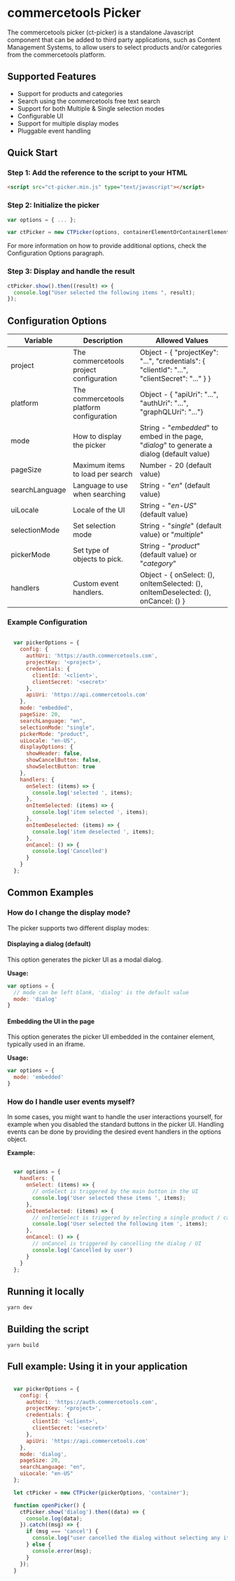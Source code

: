 # commercetools Picker

The commercetools picker (ct-picker) is a standalone Javascript component that can be added to third party applications, 
such as Content Management Systems, to allow users to select products and/or categories from the commercetools platform.

## Supported Features

* Support for products and categories 
* Search using the commercetools free text search
* Support for both Multiple & Single selection modes
* Configurable UI
* Support for multiple display modes
* Pluggable event handling

## Quick Start

### Step 1: Add the reference to the script to your HTML
```html 
<script src="ct-picker.min.js" type="text/javascript"></script>
``` 

### Step 2: Initialize the picker

```javascript
var options = { ... }; 

var ctPicker = new CTPicker(options, containerElementOrContainerElementID);
``` 
For more information on how to provide additional options, check the Configuration Options paragraph.

### Step 3: Display and handle the result

```javascript
ctPicker.show().then((result) => {
  console.log("User selected the following items ", result);
});
``` 

## Configuration Options

| Variable | Description | Allowed Values |
|--------|-------------|-------------|
| project | The commercetools project configuration| Object - { "projectKey": "...", "credentials": { "clientId": "...", "clientSecret": "..." } }|
| platform | The commercetools platform configuration | Object - { "apiUri": "...", "authUri": "...", "graphQLUri": "..."}                                                                  
| mode | How to display the picker | String - "_embedded_" to embed in the page, "_dialog_" to generate a dialog (default value) |
| pageSize | Maximum items to load per search | Number - 20 (default value)|
| searchLanguage | Language to use when searching | String - "_en_" (default value)|
| uiLocale | Locale of the UI | String - "_en-US_" (default value)  |
| selectionMode | Set selection mode | String - "_single_" (default value) or "_multiple_"
| pickerMode | Set type of objects to pick. | String - "_product_" (default value) or "_category_"
| handlers | Custom event handlers. | Object - { onSelect: (), onItemSelected: (), onItemDeselected: (), onCancel: () }
                                                         

### Example Configuration
```javascript

  var pickerOptions = {
    config: {
      authUri: 'https://auth.commercetools.com',
      projectKey: '<project>',
      credentials: {
        clientId: '<client>',
        clientSecret: '<secret>'
      },
      apiUri: 'https://api.commercetools.com'
    },
    mode: "embedded",
    pageSize: 20,
    searchLanguage: "en",
    selectionMode: "single",
    pickerMode: "product",
    uiLocale: "en-US",
    displayOptions: {
      showHeader: false,
      showCancelButton: false,
      showSelectButton: true
    },
    handlers: {
      onSelect: (items) => {
        console.log('selected ', items);
      }, 
      onItemSelected: (items) => {
        console.log('item selected ', items);
      },
      onItemDeselected: (items) => {
        console.log('item deselected ', items);
      },
      onCancel: () => {
        console.log('Cancelled')
      }
    }
  };
```


## Common Examples

### How do I change the display mode?
The picker supports two different display modes: 

#### Displaying a dialog (default)
This option generates the picker UI as a modal dialog.

**Usage:**

```javascript
var options = {
  // mode can be left blank, 'dialog' is the default value
  mode: 'dialog'
}
```

#### Embedding the UI in the page
This option generates the picker UI embedded in the container element, typically used in an iframe.
 
**Usage:**

```javascript
var options = {
  mode: 'embedded'
}
```

### How do I handle user events myself?
In some cases, you might want to handle the user interactions yourself, for example when you disabled the standard buttons in the picker UI.
Handling events can be done by providing the desired event handlers in the options object. 

**Example:**
```javascript

  var options = {    
    handlers: {
      onSelect: (items) => {
        // onSelect is triggered by the main button in the UI
        console.log('User selected these items ', items);
      },
      onItemSelected: (items) => {
        // onItemSelect is triggered by selecting a single product / category in the UI
        console.log('User selected the following item ', items);
      },
      onCancel: () => {
        // onCancel is triggered by cancelling the dialog / UI 
        console.log('Cancelled by user')
      }
    }
  };
``` 



## Running it locally

```
yarn dev
``` 
## Building the script
```
yarn build
``` 

## Full example: Using it in your application

```javascript

  var pickerOptions = {
    config: {
      authUri: 'https://auth.commercetools.com',
      projectKey: '<project>',
      credentials: {
        clientId: '<client>',
        clientSecret: '<secret>'
      },
      apiUri: 'https://api.commercetools.com'
    },
    mode: 'dialog',
    pageSize: 20,
    searchLanguage: "en",
    uiLocale: "en-US"
  };

  let ctPicker = new CTPicker(pickerOptions, 'container');

  function openPicker() {
    ctPicker.show('dialog').then((data) => {
      console.log(data);
    }).catch((msg) => {
      if (msg === 'cancel') {
        console.log("user cancelled the dialog without selecting any items");
      } else {
        console.error(msg);
      }
    });
  }

```
